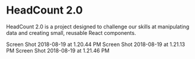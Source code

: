 # HeadCount 2.0

HeadCount 2.0 is a project designed to challenge our skills at manipulating data and creating small, reusable React components.  


Screen Shot 2018-08-19 at 1.20.44 PM
Screen Shot 2018-08-19 at 1.21.13 PM
Screen Shot 2018-08-19 at 1.21.46 PM
